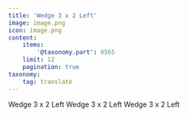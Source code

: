 ```yaml
---
title: 'Wedge 3 x 2 Left'
image: image.png
icon: image.png
content:
    items:
        '@taxonomy.part': 6565
    limit: 12
    pagination: true
taxonomy:
    tag: translate
---
```


Wedge 3 x 2 Left
Wedge 3 x 2 Left
Wedge 3 x 2 Left
